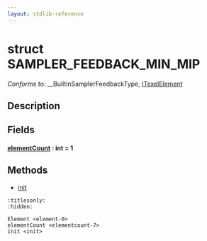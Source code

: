 ```yaml
---
layout: stdlib-reference
---
```


# struct SAMPLER\_FEEDBACK\_MIN\_MIP

*Conforms to:* \_\_BuiltinSamplerFeedbackType, [ITexelElement](../../../interfaces/itexelelement-016/index.html)

## Description



## Fields

####  <a id="decl-elementCount"></a>[elementCount](../elementcount-7.html) : int = 1

## Methods

* [init](../init.html)


```{toctree}
:titlesonly:
:hidden:

Element <element-0>
elementCount <elementcount-7>
init <init>
```
